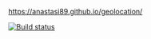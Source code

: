 https://anastasi89.github.io/geolocation/

[![Build status](https://ci.appveyor.com/api/projects/status/afmggq909d69ffll?svg=true)](https://ci.appveyor.com/project/anastasi89/geolocation)